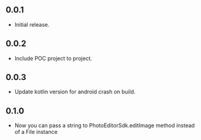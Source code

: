 ## 0.0.1

* Initial release.

## 0.0.2

* Include POC project to project.

## 0.0.3

* Update kotlin version for android crash on build.

## 0.1.0

* Now you can pass a string to PhotoEditorSdk.editImage method instead of a File instance